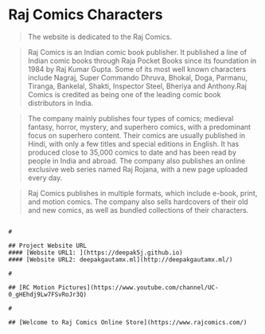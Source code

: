 # Raj Comics Characters

> The website is dedicated to the Raj Comics. 

> Raj Comics is an Indian comic book publisher. It published a line of Indian comic books through Raja Pocket Books since its foundation in 1984 by Raj Kumar Gupta. Some of its most well known characters include Nagraj, Super Commando Dhruva, Bhokal, Doga, Parmanu, Tiranga, Bankelal, Shakti, Inspector Steel, Bheriya and Anthony.Raj Comics is credited as being one of the leading comic book distributors in India.

> The company mainly publishes four types of comics; medieval fantasy, horror, mystery, and superhero comics, with a predominant focus on superhero content. Their comics are usually published in Hindi, with only a few titles and special editions in English. It has produced close to 35,000 comics to date and has been read by people in India and abroad. The company also publishes an online exclusive web series named Raj Rojana, with a new page uploaded every day.

> Raj Comics publishes in multiple formats, which include e-book, print, and motion comics. The company also sells hardcovers of their old and new comics, as well as bundled collections of their characters. 
```

#

## Project Website URL
#### [Website URL1: ](https://deepak5j.github.io) 
#### [Website URL2: deepakgautamx.ml](http://deepakgautamx.ml/)

#

## [RC Motion Pictures](https://www.youtube.com/channel/UC-0_gHEhdj9Lw7FSvRoJr3Q)

#

## [Welcome to Raj Comics Online Store](https://www.rajcomics.com/)


